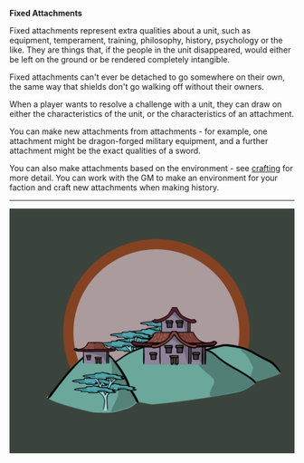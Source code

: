 **Fixed Attachments**

Fixed attachments represent extra qualities about a unit, such as equipment, temperament, training, philosophy, history, psychology or the like.  They are things that, if the people in the unit disappeared, would either be left on the ground or be rendered completely intangible.

Fixed attachments can't ever be detached to go somewhere on their own, the same way that shields don't go walking off without their owners.

When a player wants to resolve a challenge with a unit, they can draw on either the characteristics of the unit, or the characteristics of an attachment.

You can make new attachments from attachments - for example, one attachment might be dragon-forged military equipment, and a further attachment might be the exact qualities of a sword.

You can also make attachments based on the environment - see [crafting](/rpg_crafting.html) for more detail.  You can work with the GM to make an environment for your faction and craft new attachments when making history.

---

![Town|40](/content/media/rpg/townred.png)